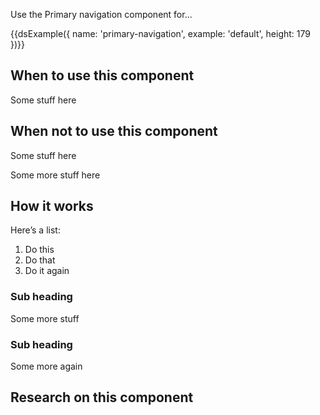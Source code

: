 Use the Primary navigation component for...

{{dsExample({
  name: 'primary-navigation',
  example: 'default',
  height: 179
})}}

## When to use this component

Some stuff here

## When not to use this component

Some stuff here

Some more stuff here

## How it works

Here’s a list:

1. Do this
2. Do that
3. Do it again

### Sub heading

Some more stuff

### Sub heading

Some more again

## Research on this component